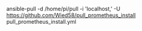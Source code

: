 ansible-pull -d /home/pi/pull -i 'localhost,' -U https://github.com/Wied58/pull_prometheus_install pull_prometheus_install.yml
